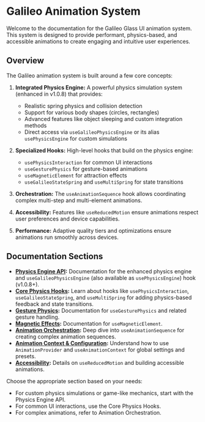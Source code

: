 # Galileo Animation System

Welcome to the documentation for the Galileo Glass UI animation system. This system is designed to provide performant, physics-based, and accessible animations to create engaging and intuitive user experiences.

## Overview

The Galileo animation system is built around a few core concepts:

1. **Integrated Physics Engine:** A powerful physics simulation system (enhanced in v1.0.8) that provides:
   - Realistic spring physics and collision detection
   - Support for various body shapes (circles, rectangles)
   - Advanced features like object sleeping and custom integration methods
   - Direct access via `useGalileoPhysicsEngine` or its alias `usePhysicsEngine` for custom simulations

2. **Specialized Hooks:** High-level hooks that build on the physics engine:
   - `usePhysicsInteraction` for common UI interactions
   - `useGesturePhysics` for gesture-based animations
   - `useMagneticElement` for attraction effects
   - `useGalileoStateSpring` and `useMultiSpring` for state transitions

3. **Orchestration:** The `useAnimationSequence` hook allows coordinating complex multi-step and multi-element animations.

4. **Accessibility:** Features like `useReducedMotion` ensure animations respect user preferences and device capabilities.

5. **Performance:** Adaptive quality tiers and optimizations ensure animations run smoothly across devices.

## Documentation Sections

*   **[Physics Engine API](../physics/engine-api.md):** Documentation for the enhanced physics engine and `useGalileoPhysicsEngine` (also available as `usePhysicsEngine`) hook (v1.0.8+).
*   **[Core Physics Hooks](./hooks/physics-interaction.md):** Learn about hooks like `usePhysicsInteraction`, `useGalileoStateSpring`, and `useMultiSpring` for adding physics-based feedback and state transitions.
*   **[Gesture Physics](./gesture-physics.md):** Documentation for `useGesturePhysics` and related gesture handling.
*   **[Magnetic Effects](./magnetic-effects.md):** Documentation for `useMagneticElement`.
*   **[Animation Orchestration](./orchestration.md):** Deep dive into `useAnimationSequence` for creating complex animation sequences.
*   **[Animation Context & Configuration](./context-config.md):** Understand how to use `AnimationProvider` and `useAnimationContext` for global settings and presets.
*   **[Accessibility](./accessibility.md):** Details on `useReducedMotion` and building accessible animations.

Choose the appropriate section based on your needs:
- For custom physics simulations or game-like mechanics, start with the Physics Engine API.
- For common UI interactions, use the Core Physics Hooks.
- For complex animations, refer to Animation Orchestration. 
